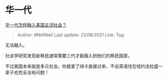 # 华一代
[华一代怎样融入美国主流社会？](https://www.zhihu.com/question/19630894/answer/12660399)

> Author: #NellNell 
> Last update: *21/08/2021* 
> Link:
> Tag: 

无法融入。

社会学研究发现新移民通常需要三代才能融入到他们的移民国家。

不过美国本来就是多元社会。你就拿了绿卡直接过来，不会英语住在纽约法拉盛一辈子也完全没有问题！